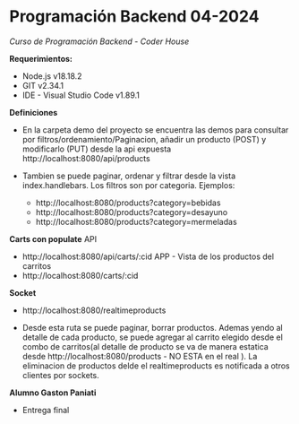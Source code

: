 # Programación Backend 04-2024
*Curso de Programación Backend - Coder House*

**Requerimientos:**
- Node.js v18.18.2
- GIT v2.34.1
- IDE - Visual Studio Code v1.89.1

**Definiciones**
- En la carpeta demo del proyecto se encuentra las demos para consultar por filtros/ordenamiento/Paginacion, añadir un producto (POST) y modificarlo (PUT) desde la api expuesta
  http://localhost:8080/api/products

- Tambien se puede paginar, ordenar y filtrar desde la vista index.handlebars. Los filtros son por categoria.
  Ejemplos:
  * http://localhost:8080/products?category=bebidas
  * http://localhost:8080/products?category=desayuno
  * http://localhost:8080/products?category=mermeladas

**Carts con populate**
API
- http://localhost:8080/api/carts/:cid
APP - Vista de los productos del carritos
- http://localhost:8080/carts/:cid

**Socket**
  * http://localhost:8080/realtimeproducts
  - Desde esta ruta se puede paginar, borrar productos. Ademas yendo al detalle de cada producto, se puede agregar al carrito elegido
    desde el combo de carritos(al detalle de producto se va de manera estatica desde http://localhost:8080/products - NO ESTA en el real ). La eliminacion de productos delde el realtimeproducts es notificada a otros clientes por sockets.

**Alumno Gaston Paniati**
- Entrega final
